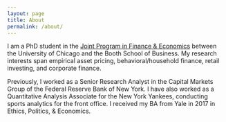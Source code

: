 ```yaml
---
layout: page
title: About
permalink: /about/
---
```


I am a PhD student in the <a href = "http://financialeconomics.uchicago.edu">Joint Program in Finance & Economics</a> between the University of Chicago and the Booth School of Business. My research interests span empirical asset pricing, behavioral/household finance, retail investing, and corporate finance.



Previously, I worked as a Senior Research Analyst in the Capital Markets Group of the Federal Reserve Bank of New York. I have also worked as a Quantitative Analysis Associate for the New York Yankees, conducting sports analytics for the front office. I received my BA from Yale in 2017 in Ethics, Politics, & Economics.
